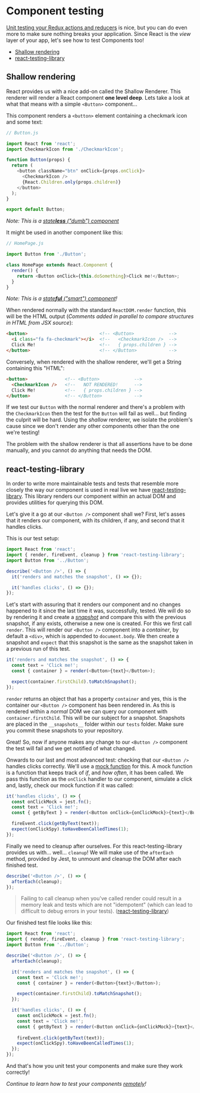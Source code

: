 # Component testing

[Unit testing your Redux actions and reducers](unit-testing.md) is nice, but you
can do even more to make sure nothing breaks your application. Since React is
the _view_ layer of your app, let's see how to test Components too!

<!-- TOC depthFrom:2 depthTo:6 withLinks:1 updateOnSave:1 orderedList:0 -->

- [Shallow rendering](#shallow-rendering)
- [react-testing-library](#react-testing-library)

<!-- /TOC -->

## Shallow rendering

React provides us with a nice add-on called the Shallow Renderer. This renderer
will render a React component **one level deep**. Lets take a look at what that
means with a simple `<Button>` component...

This component renders a `<button>` element containing a checkmark icon and some
text:

```javascript
// Button.js

import React from 'react';
import CheckmarkIcon from './CheckmarkIcon';

function Button(props) {
  return (
    <button className="btn" onClick={props.onClick}>
      <CheckmarkIcon />
      {React.Children.only(props.children)}
    </button>
  );
}

export default Button;
```

_Note: This is a [state**less** ("dumb") component](../js/README.md#architecture-components-and-containers)_

It might be used in another component like this:

```javascript
// HomePage.js

import Button from './Button';

class HomePage extends React.Component {
  render() {
    return <Button onClick={this.doSomething}>Click me!</Button>;
  }
}
```

_Note: This is a [state**ful** ("smart") component](../js/README.md#architecture-components-and-containers)!_

When rendered normally with the standard `ReactDOM.render` function, this will
be the HTML output
(_Comments added in parallel to compare structures in HTML from JSX source_):

```html
<button>                           <!-- <Button>             -->
  <i class="fa fa-checkmark"></i>  <!--   <CheckmarkIcon />  -->
  Click Me!                        <!--   { props.children } -->
</button>                          <!-- </Button>            -->
```

Conversely, when rendered with the shallow renderer, we'll get a String
containing this "HTML":

```html
<button>              <!-- <Button>             -->
  <CheckmarkIcon />   <!--   NOT RENDERED!      -->
  Click Me!           <!--   { props.children } -->
</button>             <!-- </Button>            -->
```

If we test our `Button` with the normal renderer and there's a problem
with the `CheckmarkIcon` then the test for the `Button` will fail as well...
but finding the culprit will be hard. Using the _shallow_ renderer, we isolate
the problem's cause since we don't render any other components other than the
one we're testing!

The problem with the shallow renderer is that all assertions have to be done
manually, and you cannot do anything that needs the DOM.

## react-testing-library

In order to write more maintainable tests and tests that resemble more closely the way
our component is used in real live we have [react-testing-library](https://github.com/kentcdodds/react-testing-library).
This library renders our component within an actual DOM and provides utilities for querying this DOM. 

Let's give it a go at our `<Button />` component shall we? First, let's asses that it renders our component, with its
children, if any, and second that it handles clicks.

This is our test setup:

```javascript
import React from 'react';
import { render, fireEvent, cleanup } from 'react-testing-library';
import Button from '../Button';

describe('<Button />', () => {
  it('renders and matches the snapshot', () => {});

  it('handles clicks', () => {});
});
```

Let's start with assuring that it renders our component and no changes happened to it since the last time it was,
successfully, tested. We will do so by rendering it and create a _[snapshot](https://jestjs.io/docs/en/snapshot-testing)_
and compare this with the previous snapshot, if any exists, otherwise a new one is created.
For this we first call `render`. This will render our `<Button />` component into a _container_, by default a 
`<div>`, which is appended to `document.body`. We then create a snapshot and `expect` that this snapshot is the same as
the snapshot taken in a previous run of this test.

```javascript
it('renders and matches the snapshot', () => {
  const text = 'Click me!';
  const { container } = render(<Button>{text}</Button>);

  expect(container.firstChild).toMatchSnapshot();
});
```

`render` returns an object that has a property `container` and yes, this is the container our
`<Button />` component has been rendered in. As this is rendered within a _normal_ DOM we can query our
component with `container.firstChild`. This will be our subject for a snapshot.
Snapshots are placed in the `__snapshots__` folder within our `tests` folder. Make sure you commit
these snapshots to your repository.

Great! So, now if anyone makes any change to our `<Button />` component the test will fail and we get notified of what
changed.

Onwards to our last and most advanced test: checking that our `<Button />` handles clicks correctly.
We'll use a [mock function](https://jestjs.io/docs/en/mock-functions) for this. A mock function is a function that
keeps track of _if_, and _how often_, it has been called. We pass this function as the `onClick` handler to our component, 
simulate a click and, lastly, check our mock function if it was called:

```javascript
it('handles clicks', () => {
  const onClickMock = jest.fn();
  const text = 'Click me!';
  const { getByText } = render(<Button onClick={onClickMock}>{text}</Button>);

  fireEvent.click(getByText(text));
  expect(onClickSpy).toHaveBeenCalledTimes(1);
});
```

Finally we need to cleanup after ourselves. For this react-testing-library provides us with... well... `cleanup`!
We will make use of the `afterEach` method, provided by Jest, to unmount and cleanup the DOM after each finished test.

```javascript
describe('<Button />', () => {
  afterEach(cleanup);
});
``` 

> Failing to call cleanup when you've called render could result in a memory leak and tests which are not "idempotent"
(which can lead to difficult to debug errors in your tests). ([react-testing-library](https://github.com/kentcdodds/react-testing-library))

Our finished test file looks like this:

```javascript
import React from 'react';
import { render, fireEvent, cleanup } from 'react-testing-library';
import Button from '../Button';

describe('<Button />', () => {
  afterEach(cleanup);

  it('renders and matches the snapshot', () => {
    const text = 'Click me!';
    const { container } = render(<Button>{text}</Button>);

    expect(container.firstChild).toMatchSnapshot();
  });

  it('handles clicks', () => {
    const onClickMock = jest.fn();
    const text = 'Click me!';
    const { getByText } = render(<Button onClick={onClickMock}>{text}</Button>);
  
    fireEvent.click(getByText(text));
    expect(onClickSpy).toHaveBeenCalledTimes(1);
  });
});
```

And that's how you unit test your components and make sure they work correctly!

_Continue to learn how to test your components [remotely](remote-testing.md)!_
